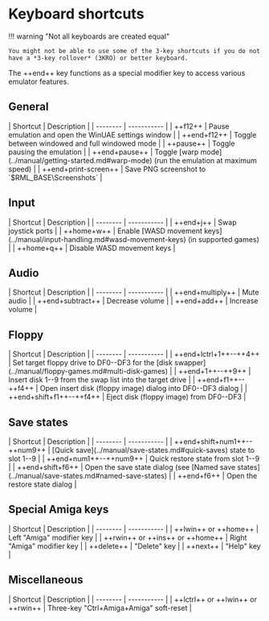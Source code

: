 # Keyboard shortcuts

!!! warning "Not all keyboards are created equal"

    You might not be able to use some of the 3-key shortcuts if you do not
    have a *3-key rollover* (3KRO) or better keyboard.


The ++end++ key functions as a special modifier key to access various emulator
features.


## General

<div class="compact" markdown>
| Shortcut             | Description                                           |
| --------             | -----------                                           |
| ++f12++              | Pause emulation and open the WinUAE settings window   |
| ++end+f12++          | Toggle between windowed and full windowed mode        |
| ++pause++            | Toggle pausing the emulation                          |
| ++end+pause++        | Toggle [warp mode](../manual/getting-started.md#warp-mode) (run the emulation at maximum speed) |
| ++end+print-screen++ | Save PNG screenshot to `$RML_BASE\Screenshots`        |
</div>


## Input

<div class="compact" markdown>
| Shortcut   | Description                |
| --------   | -----------                |
| ++end+j++  | Swap joystick ports        |
| ++home+w++ | Enable [WASD movement keys](../manual/input-handling.md#wasd-movement-keys) (in supported games) |
| ++home+q++ | Disable WASD movement keys |
</div>


## Audio

<div class="compact" markdown>
| Shortcut         | Description     |
| --------         | -----------     |
| ++end+multiply++ | Mute audio      |
| ++end+subtract++ | Decrease volume |
| ++end+add++      | Increase volume |
</div>


## Floppy

<div class="compact" markdown>
| Shortcut                    | Description                                                 |
| --------                    | -----------                                                 |
| ++end+lctrl+1++--++4++    | Set target floppy drive to DF0--DF3 for the [disk swapper](../manual/floppy-games.md#multi-disk-games) |
| ++end+1++--++9++          | Insert disk 1--9 from the swap list into the target drive   |
| ++end+f1++--++f4++        | Open insert disk (floppy image) dialog into DF0--DF3 dialog |
| ++end+shift+f1++--++f4++  | Eject disk (floppy image) from DF0--DF3                     |
</div>


## Save states

<div class="compact" markdown>
| Shortcut                       | Description                        |
| --------                       | -----------                        |
| ++end+shift+num1++--++num9++ | [Quick save](../manual/save-states.md#quick-saves) state to slot 1--9 |
| ++end+num1++--++num9++       | Quick restore state from slot 1--9 |
| ++end+shift+f6++               | Open the save state dialog (see [Named save states](../manual/save-states.md#named-save-states) |
| ++end+f6++                     | Open the restore state dialog      |
</div>


## Special Amiga keys

<div class="compact" markdown>
| Shortcut                        | Description                |
| --------                        | -----------                |
| ++lwin++ or ++home++            | Left "Amiga" modifier key  |
| ++rwin++ or ++ins++ or ++home++ | Right "Amiga" modifier key |
| ++delete++                      | "Delete" key               |
| ++next++                        | "Help" key                 |
</div>


## Miscellaneous

<div class="compact" markdown>
| Shortcut                          | Description                             |
| --------                          | -----------                             |
| ++lctrl++ or ++lwin++ or ++rwin++ | Three-key "Ctrl+Amiga+Amiga" soft-reset |
</div>
